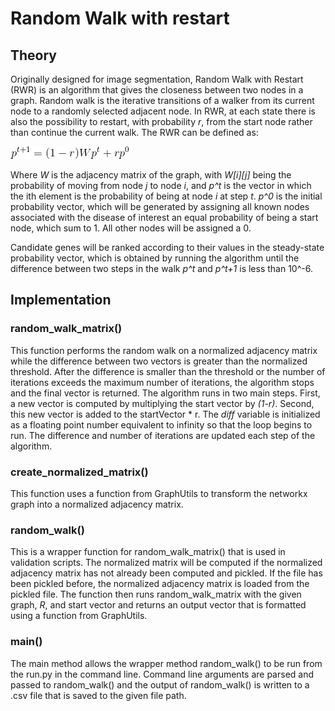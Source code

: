 # Random Walk with restart

## Theory
Originally designed for image segmentation, Random Walk with Restart (RWR) is an algorithm that gives the closeness between two nodes in a graph. Random walk is the iterative transitions of a walker from its current node to a randomly selected adjacent node. In RWR, at each state there is also the possibility to restart, with probability *r*, from the start node rather than continue the current walk. The RWR can be defined as:

![Random Walk with Restart Equation](../Images/RWR-equation.gif)

Where *W* is the adjacency matrix of the graph, with *W[i][j]* being the probability of moving from node *j* to node *i*, and *p^t* is the vector in which the ith element is the probability of being at node *i* at step *t*. *p^0* is the initial probability vector, which will be generated by assigning all known nodes associated with the disease of interest an equal probability of being a start node, which sum to 1. All other nodes will be assigned a 0.

Candidate genes will be ranked according to their values in the steady-state probability vector, which is obtained by running the algorithm until the difference between two steps in the walk *p^t* and *p^t+1* is less than 10^-6.

## Implementation
### random_walk_matrix()
This function performs the random walk on a normalized adjacency matrix while the difference between two vectors is greater than the normalized threshold. After the difference is smaller than the threshold or the number of iterations exceeds the maximum number of iterations, the algorithm stops and the final vector is returned. The algorithm runs in two main steps. First, a new vector is computed by multiplying the start vector by *(1-r)*. Second, this new vector is added to the startVector * r. The *diff* variable is initialized as a floating point number equivalent to infinity so that the loop begins to run. The difference and number of iterations are updated each step of the algorithm.

### create_normalized_matrix()
This function uses a function from GraphUtils to transform the networkx graph into a normalized adjacency matrix.

### random_walk()
This is a wrapper function for random_walk_matrix() that is used in validation scripts. The normalized matrix will be computed if the normalized adjacency matrix has not already been computed and pickled. If the file has been pickled before, the normalized adjacency matrix is loaded from the pickled file. The function then runs random_walk_matrix with the given graph, *R*, and start vector and returns an output vector that is formatted using a function from GraphUtils.

### main()
The main method allows the wrapper method random_walk() to be run from the run.py in the command line. Command line arguments are parsed and passed to random_walk() and the output of random_walk() is written to a .csv file that is saved to the given file path. 
